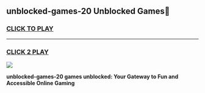 
## unblocked-games-20 Unblocked Games👋
<h3>
<a href="https://news.freeplayer.one?title=unblocked-games-20&ref=16F">CLICK TO PLAY</a></h3>
<hr>

<h3>
<a href="https://news.freeplayer.one?title=unblocked-games-20&ref=16F">CLICK 2 PLAY</a>
  
</h3>

<a href="https://news.freeplayer.one?title=unblocked-games-20&ref=16F/"><img src="https://clearcache.store/games.png"></a>


**unblocked-games-20 games unblocked: Your Gateway to Fun and Accessible Online Gaming**
